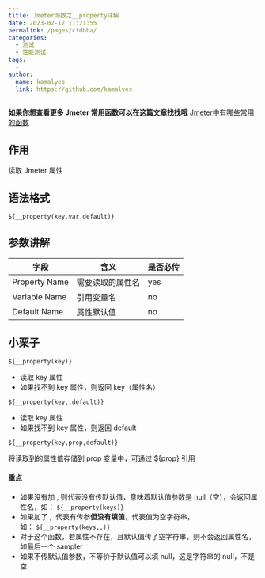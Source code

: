 ```yaml
---
title: Jmeter函数之__property详解
date: 2023-02-17 11:21:55
permalink: /pages/cfdbba/
categories:
  - 测试
  - 性能测试
tags:
  - 
author: 
  name: kamalyes
  link: https://github.com/kamalyes
---
```

**如果你想查看更多 Jmeter 常用函数可以在这篇文章找找哦**
[Jmeter中有哪些常用的函数](./01.Jmeter中有哪些常用的函数.md)

作用
--

读取 Jmeter 属性

语法格式
----

```
${__property(key,var,default)}
```

参数讲解
----

| 字段 | 含义 | 是否必传 |
| --- | --- | --- |
| Property Name | 需要读取的属性名 | yes |
| Variable Name | 引用变量名 | no |
| Default Name | 属性默认值 | no |

小栗子
---

```
${__property(key)}
```

*   读取 key 属性
*   如果找不到 key 属性，则返回 key（属性名）

```
${__property(key,,default)}
```

*   读取 key 属性
*   如果找不到 key 属性，则返回 default

```
${__property(key,prop,default)}
```

将读取到的属性值存储到 prop 变量中，可通过 ${prop} 引用

#### **重点**

*   如果没有加 , 则代表没有传默认值，意味着默认值参数是 null（空），会返回属性名，如： `${__property(keys)}`
*   如果加了 ,  代表有传参**但没有填值**，代表值为空字符串，如： `${__property(keys,,)}`
*   对于这个函数，若属性不存在，且默认值传了空字符串，则不会返回属性名，如最后一个 sampler
*   如果不传默认值参数，不等价于默认值可以填 null，这是字符串的 null，不是空
